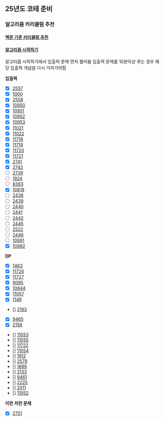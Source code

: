## 25년도 코테 준비

### 알고리즘 커리큘럼 추천

#### [백준 기준 커리큘럼 추천](https://dev-dain.tistory.com/155)

#### [알고리즘 시작하기](https://plzrun.tistory.com/entry/%EC%95%8C%EA%B3%A0%EB%A6%AC%EC%A6%98-%EB%AC%B8%EC%A0%9C%ED%92%80%EC%9D%B4PS-%EC%8B%9C%EC%9E%91%ED%95%98%EA%B8%B0)


알고리즘 시작하기에서 입출력 문제 먼저 풀어봄
입출력 문제를 10분이상 푸는 경우 해당 입출력 개념을 다시 가져가야함

**입출력** 

- [x] [2557](https://boj.kr/2557)  
- [x] [1000](https://boj.kr/1000)  
- [x] [2558](https://boj.kr/2558)  
- [x] [10950](https://boj.kr/10950)  
- [x] [10951](https://boj.kr/10951)  
- [x] [10952](https://boj.kr/10952)  
- [x] [10953](https://boj.kr/10953)  
- [x] [11021](https://boj.kr/11021)  
- [x] [11022](https://boj.kr/11022)  
- [x] [11718](https://boj.kr/11718)  
- [x] [11719](https://boj.kr/11719)  
- [x] [11720](https://boj.kr/11720)  
- [x] [11721](https://boj.kr/11721)  
- [x] [2741](https://boj.kr/2741)  
- [x] [2742](https://boj.kr/2742)  
- [ ] [2739](https://boj.kr/2739)  
- [ ] [1924](https://boj.kr/1924)  
- [ ] [8393](https://boj.kr/8393)  
- [x] [10818](https://boj.kr/10818)  
- [ ] [2438](https://boj.kr/2438)  
- [ ] [2439](https://boj.kr/2439)  
- [ ] [2440](https://boj.kr/2440)  
- [ ] [2441](https://boj.kr/2441)  
- [ ] [2442](https://boj.kr/2442)  
- [ ] [2445](https://boj.kr/2445)  
- [ ] [2522](https://boj.kr/2522)  
- [ ] [2446](https://boj.kr/2446)  
- [ ] [10991](https://boj.kr/10991)  
- [x] [10992](https://boj.kr/10992)  

**DP**

- [x] [1463](https://boj.kr/1463)  
- [x] [11726](https://boj.kr/11726)  
- [x] [11727](https://boj.kr/11727)
- [x] [9095](https://boj.kr/9095)    
- [x] [10844](https://boj.kr/10844)  
- [x] [11057](https://boj.kr/11057)  
- [x] [1149](https://boj.kr/1149)  
- [] [2193](https://boj.kr/2193)  
- [x] [9465](https://boj.kr/9465)  
- [x] [2156](https://boj.kr/2156)  
- [] [11053](https://boj.kr/11053)  
- [] [11055](https://boj.kr/11055)  
- [] [11722](https://boj.kr/11722)  
- [] [11054](https://boj.kr/11054)  
- [] [1912](https://boj.kr/1912)  
- [] [2579](https://boj.kr/2579)  
- [] [1699](https://boj.kr/1699)  
- [] [2133](https://boj.kr/2133)  
- [] [9461](https://boj.kr/9461)  
- [] [2225](https://boj.kr/2225)  
- [] [2011](https://boj.kr/2011)  
- [] [11052](https://boj.kr/11052)  

**이런 저런 문제**

- [x] [2751](https://boj.kr/2751)  
